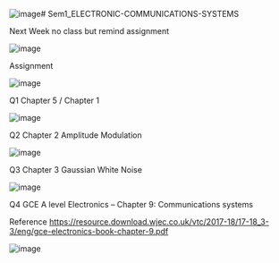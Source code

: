 ![image](https://github.com/junxian428/Sem1_ELECTRONIC-COMMUNICATIONS-SYSTEMS/assets/58724748/78706492-d8ad-4839-a075-4006d3c1f197)# Sem1_ELECTRONIC-COMMUNICATIONS-SYSTEMS

Next Week no class but remind assignment

![image](https://github.com/junxian428/Sem1_ELECTRONIC-COMMUNICATIONS-SYSTEMS/assets/58724748/37dfbcc6-18ec-4cfb-a59d-6180dce56cc2)

Assignment 

![image](https://github.com/junxian428/Sem1_ELECTRONIC-COMMUNICATIONS-SYSTEMS/assets/58724748/d4d5c21a-ad79-44f2-b083-454c3fc7b2bf)

Q1 Chapter 5 / Chapter 1

![image](https://github.com/junxian428/Sem1_ELECTRONIC-COMMUNICATIONS-SYSTEMS/assets/58724748/a839ad5b-1a16-402f-b3a0-b93a48a62936)


Q2 Chapter 2 Amplitude Modulation

![image](https://github.com/junxian428/Sem1_ELECTRONIC-COMMUNICATIONS-SYSTEMS/assets/58724748/3af73aef-d071-4c2a-9917-a8f78008db3b)


Q3 Chapter 3 Gaussian White Noise 

![image](https://github.com/junxian428/Sem1_ELECTRONIC-COMMUNICATIONS-SYSTEMS/assets/58724748/5206aa3a-4688-44b4-bcde-770aeb2dc028)

Q4 GCE A level Electronics – Chapter 9: Communications systems
 
 Reference  https://resource.download.wjec.co.uk/vtc/2017-18/17-18_3-3/eng/gce-electronics-book-chapter-9.pdf

![image](https://github.com/junxian428/Sem1_ELECTRONIC-COMMUNICATIONS-SYSTEMS/assets/58724748/55ecb0dc-89f7-45cc-a325-63874e993527)

